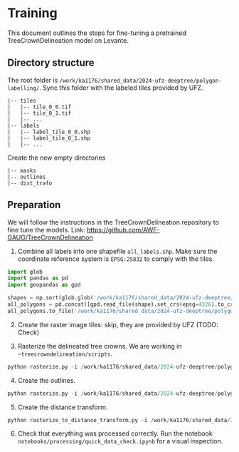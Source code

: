 # Training

This document outlines the steps for fine-tuning a pretrained TreeCrownDelineation model on Levante.

## Directory structure

The root folder is `/work/ka1176/shared_data/2024-ufz-deeptree/polygon-labelling/`. Sync this folder with the labeled tiles provided by UFZ.

```
|-- tiles
|   |-- tile_0_0.tif
|   |-- tile_0_1.tif
|   |-- ...
|-- labels
|   |-- label_tile_0_0.shp
|   |-- label_tile_0_1.shp
|   |-- ...
```

Create the new empty directories

```
|-- masks
|-- outlines
|-- dist_trafo
```

## Preparation

We will follow the instructions in the TreeCrownDelineation repository to fine tune the models. Link: https://github.com/AWF-GAUG/TreeCrownDelineation

1. Combine all labels into one shapefile `all_labels.shp`. Make sure the coordinate reference system is `EPSG:25832` to comply with the tiles.

```python
import glob
import pandas as pd
import geopandas as gpd

shapes = np.sort(glob.glob('/work/ka1176/shared_data/2024-ufz-deeptree/polygon-labelling/labels/label_tile_*.shp'))
all_polygons = pd.concat([gpd.read_file(shape).set_crs(epsg=4326).to_crs(epsg=25832) for shape in shapes])
all_polygons.to_file('/work/ka1176/shared_data/2024-ufz-deeptree/polygon-labelling/labels/all_labels.shp')
```

2. Create the raster image tiles: skip, they are provided by UFZ (TODO: Check)

3. Rasterize the delineated tree crowns. We are working in `~treecrowndelineation/scripts`.

```python
python rasterize.py -i /work/ka1176/shared_data/2024-ufz-deeptree/polygon-labelling/tiles/* -o /work/ka1176/shared_data/2024-ufz-deeptree/polygon-labelling/masks/mask_ -shp /work/ka1176/shared_data/2024-ufz-deeptree/polygon-labelling/labels/all_labels.shp
```

4. Create the outlines.

```python
python rasterize.py -i /work/ka1176/shared_data/2024-ufz-deeptree/polygon-labelling/tiles/* -o /work/ka1176/shared_data/2024-ufz-deeptree/polygon-labelling/outlines/outline_ -shp /work/ka1176/shared_data/2024-ufz-deeptree/polygon-labelling/labels/all_labels.shp --outlines
```

5. Create the distance transform.

```python
python rasterize_to_distance_transform.py -i /work/ka1176/shared_data/2024-ufz-deeptree/polygon-labelling/tiles/ -o /work/ka1176/shared_data/2024-ufz-deeptree/polygon-labelling/dist_trafo/dist_trafo_ -shp /work/ka1176/shared_data/2024-ufz-deeptree/polygon-labelling/labels/all_labels.shp
```

6. Check that everything was processed correctly. Run the notebook `notebooks/processing/quick_data_check.ipynb` for a visual inspection.